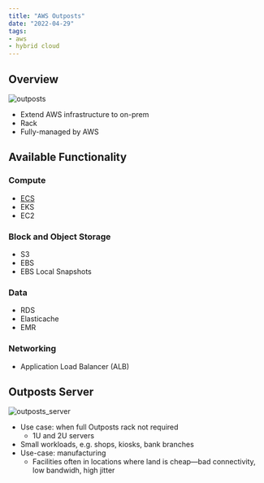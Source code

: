 ```yaml
---
title: "AWS Outposts"
date: "2022-04-29"
tags:
- aws
- hybrid cloud
---
```


## Overview

![outposts](files/outposts.svg)

- Extend AWS infrastructure to on-prem
- Rack
- Fully-managed by AWS

## Available Functionality

### Compute

- [ECS](notes/AWS%20Elastic%20Container%20Service%20(ECS).md)
- EKS
- EC2

### Block and Object Storage

- S3
- EBS
- EBS Local Snapshots

### Data

- RDS
- Elasticache
- EMR

### Networking

- Application Load Balancer (ALB)

## Outposts Server

![outposts_server](files/outposts_server.svg)

- Use case: when full Outposts rack not required
	- 1U and 2U servers
- Small workloads, e.g. shops, kiosks, bank branches
- Use-case: manufacturing
	- Facilities often in locations where land is cheap—bad connectivity, low bandwidh, high jitter
